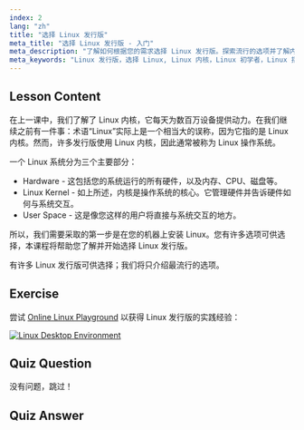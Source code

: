 ```yaml
---
index: 2
lang: "zh"
title: "选择 Linux 发行版"
meta_title: "选择 Linux 发行版 - 入门"
meta_description: "了解如何根据您的需求选择 Linux 发行版。探索流行的选项并了解内核、硬件和用户空间。开始您的 Linux 之旅！"
meta_keywords: "Linux 发行版，选择 Linux, Linux 内核，Linux 初学者，Linux 指南，安装 Linux, Linux 教程"
---
```


## Lesson Content

在上一课中，我们了解了 Linux 内核，它每天为数百万设备提供动力。在我们继续之前有一件事：术语“Linux”实际上是一个相当大的误称，因为它指的是 Linux 内核。然而，许多发行版使用 Linux 内核，因此通常被称为 Linux 操作系统。

一个 Linux 系统分为三个主要部分：

- Hardware - 这包括您的系统运行的所有硬件，以及内存、CPU、磁盘等。
- Linux Kernel - 如上所述，内核是操作系统的核心。它管理硬件并告诉硬件如何与系统交互。
- User Space - 这是像您这样的用户将直接与系统交互的地方。

所以，我们需要采取的第一步是在您的机器上安装 Linux。您有许多选项可供选择，本课程将帮助您了解并开始选择 Linux 发行版。

有许多 Linux 发行版可供选择；我们将只介绍最流行的选项。

## Exercise

尝试 [Online Linux Playground](https://labex.io/zh/tutorials/linux-online-linux-playground-372915) 以获得 Linux 发行版的实践经验：

[![Linux Desktop Environment](https://tutorial-screenshot.getvm.io/env-desktop.webp)](https://labex.io/zh/tutorials/linux-online-linux-playground-372915)

## Quiz Question

没有问题，跳过！

## Quiz Answer
